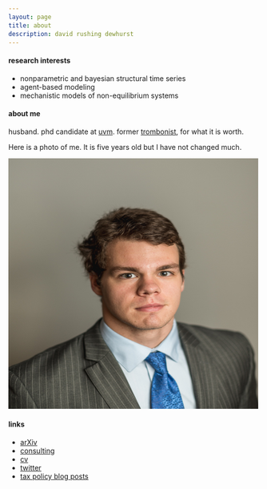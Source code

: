 ```yaml
---
layout: page
title: about 
description: david rushing dewhurst 
---
```


#### research interests

+ nonparametric and bayesian structural time series
+ agent-based modeling
+ mechanistic models of non-equilibrium systems

#### about me

husband. phd candidate at [uvm](http://vermontcomplexsystems.org/). 
former [trombonist](http://www.frankwitheyscholarshipfund.org/?page_id=10), for what it is worth.

Here is a photo of me. It is five years old but I have not changed much.

<img src="./photos/2015-headshot.jpg" alt="a photo of me" width="500" height="500"/>

#### links

+ [arXiv](https://arxiv.org/search/?query=david+rushing+dewhurst&searchtype=all&abstracts=show&order=-announced_date_first&size=50)
+ [consulting](https://sociotechnicalsignals.com)
+ [cv](./documents/drd-cv.pdf)
+ [twitter](https://twitter.com/d_r_dewhurst)
+ [tax policy blog posts](https://taxfoundation.org/staff/david-dewhurst/)
